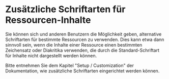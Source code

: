 # Zusätzliche Schriftarten für Ressourcen-Inhalte

Sie können sich und anderen Benutzern die Möglichkeit geben, alternative Schriftarten für bestimmte Ressourcen zu verwenden. Dies kann etwa dann sinnvoll sein, wenn die Inhalte einer Ressource einen bestimmten Zeichensatz oder Diakritika verwenden, die durch die Standard-Schriftart für Inhalte nicht dargestellt werden können.

Bitte entnehmen Sie dem Kapitel "Setup / Customization" der Dokumentation, wie zusätzliche Schriftarten eingerichtet werden können.
